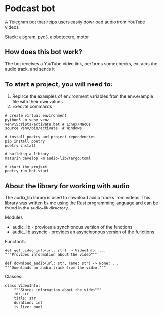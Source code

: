 # Podcast bot
A Telegram bot that helps users easily download audio from YouTube videos

Stack: aiogram, pyo3, aiobotocore, motor

## How does this bot work?
The bot receives a YouTube video link, performs some checks, extracts the audio track, and sends it

## To start a project, you will need to:
1) Replace the examples of environment variables from the env.example file with their own values
2) Execute commands
```shell
# create virtual environment
python3 -m venv venv 
venv\Scripts\activate.bat # Linux/MacOs
source venv/bin/activate  # Windows

# install poetry and project dependencies
pip install poetry
poetry install

# building a library
maturin develop -m audio-lib/Cargo.toml

# start the project
poetry run bot-start 
```

## About the library for working with audio
The audio_lib library is used to download audio tracks from videos. 
This library was written by me using the Rust programming language and can be found in the audio-lib directory.

Modules:
* audio_lib - provides a synchronous version of the functions
* audio_lib.asyncio - provides an asynchronous version of the functions

Functools:
```python3
def get_video_info(url: str) -> VideoInfo: ...
"""Provides information about the video"""

def download_audio(url: str, name: str) -> None: ...
"""Downloads an audio track from the video."""
```

Classes:
```python3
class VideoInfo:
    """Stores information about the video"""
    id: str
    title: str
    duration: int
    is_live: bool
```
